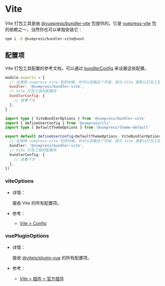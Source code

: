 # Vite

<NpmBadge package="@vuepress/bundler-vite" />

Vite 打包工具是由 [@vuepress/bundler-vite](https://www.npmjs.com/package/@vuepress/bundler-vite) 包提供的。它是 [vuepress-vite](https://www.npmjs.com/package/vuepress-vite) 包的依赖之一，当然你也可以单独安装它：

```bash
npm i -D @vuepress/bundler-vite@next
```

## 配置项

Vite 打包工具配置的参考文档，可以通过 [bundlerConfig](../config.md#bundlerconfig) 来设置这些配置。

<CodeGroup>
  <CodeGroupItem title="JS" active>

```js
module.exports = {
  // 在使用 vuepress-vite 包的时候，你可以忽略这个字段，因为 Vite 是默认打包工具
  bundler: '@vuepress/bundler-vite',
  // Vite 打包工具的配置项
  bundlerConfig: {
    // 查看下方
  },
}
```

  </CodeGroupItem>

  <CodeGroupItem title="TS">

```ts
import type { ViteBundlerOptions } from '@vuepress/bundler-vite'
import { defineUserConfig } from '@vuepress/cli'
import type { DefaultThemeOptions } from '@vuepress/theme-default'

export default defineUserConfig<DefaultThemeOptions, ViteBundlerOptions>({
  // 在使用 vuepress-vite 包的时候，你可以忽略这个字段，因为 Vite 是默认打包工具
  bundler: '@vuepress/bundler-vite',
  // Vite 打包工具的配置项
  bundlerConfig: {
    // 查看下方
  },
})
```

  </CodeGroupItem>
</CodeGroup>

### viteOptions

- 详情：

  接收 Vite 的所有配置项。

- 参考：

  - [Vite > Config](https://cn.vitejs.dev/config/)

### vuePluginOptions

- 详情：

  接收 [@vitejs/plugin-vue](https://www.npmjs.com/package/@vitejs/plugin-vue) 的所有配置项。

- 参考：

  - [Vite > 插件 > 官方插件](https://cn.vitejs.dev/plugins/#vitejsplugin-vue)

